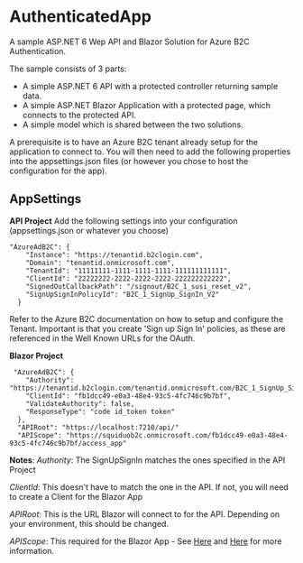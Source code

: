 # AuthenticatedApp

A sample ASP.NET 6 Wep API and Blazor Solution for Azure B2C Authentication.

The sample consists of 3 parts:
* A simple ASP.NET 6 API with a protected controller returning sample data.
* A simple ASP.NET Blazor Application with a protected page, which connects to the protected API.
* A simple model which is shared between the two solutions. 


A prerequisite is to have an Azure B2C tenant already setup for the application to connect to. You will then need to add the following properties into the appsettings.json files (or however you chose to host the configuration for the app).


## AppSettings

**API Project**
Add the following settings into your configuration (appsettings.json or whatever you choose)

    "AzureAdB2C": {
        "Instance": "https://tenantid.b2clogin.com",
        "Domain": "tenantid.onmicrosoft.com",
        "TenantId": "11111111-1111-1111-1111-111111111111",
        "ClientId": "22222222-2222-2222-2222-222222222222",
        "SignedOutCallbackPath": "/signout/B2C_1_susi_reset_v2",
        "SignUpSignInPolicyId": "B2C_1_SignUp_SignIn_V2" 
      }

Refer to the Azure B2C documentation on how to setup and configure the Tenant. Important is that you create 'Sign up Sign In' policies, as these are referenced in the Well Known URLs for the OAuth.

**Blazor Project**

     "AzureAdB2C": {
        "Authority": "https://tenantid.b2clogin.com/tenantid.onmicrosoft.com/B2C_1_SignUp_SignIn_V2",
        "ClientId": "fb1dcc49-e0a3-48e4-93c5-4fc746c9b7bf",
        "ValidateAuthority": false,
        "ResponseType": "code id_token token"
      },
      "APIRoot": "https://localhost:7210/api/"
      "APIScope": "https://squiduob2c.onmicrosoft.com/fb1dcc49-e0a3-48e4-93c5-4fc746c9b7bf/access_app"


**Notes**:
*Authority*:  The SignUpSignIn matches the ones specified in the API Project

*ClientId*: This doesn't have to match the one in the API. If not, you will need to create a Client for the Blazor App

*APIRoot*: This is the URL Blazor will connect to for the API. Depending on your environment, this should be changed. 

*APIScope*: This required for the Blazor App - See [Here](https://docs.microsoft.com/en-us/aspnet/core/blazor/security/webassembly/additional-scenarios?view=aspnetcore-5.0#custom-authorizationmessagehandler-class-1) and [Here](https://docs.microsoft.com/en-us/azure/active-directory-b2c/access-tokens) for more information. 
